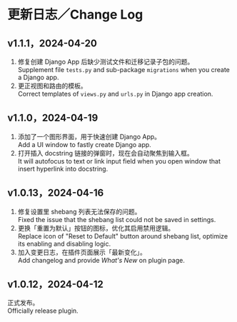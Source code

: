 # 更新日志／Change Log

## v1.1.1，2024-04-20

1. 修复创建 Django App 后缺少测试文件和迁移记录子包的问题。  
   Supplement file `tests.py` and sub-package `migrations` when you create a Django app.
2. 更正视图和路由的模板。  
   Correct templates of `views.py` and `urls.py` in Django app creation.

## v1.1.0，2024-04-19

1. 添加了一个图形界面，用于快速创建 Django App。  
   Add a UI window to fastly create Django app.
2. 打开插入 docstring 链接的弹窗时，现在会自动聚焦到输入框。  
   It will autofocus to text or link input field when you open window that insert hyperlink into docstring.

## v1.0.13，2024-04-16

1. 修复设置里 shebang 列表无法保存的问题。  
   Fixed the issue that the shebang list could not be saved in settings.
2. 更换「重置为默认」按钮的图标，优化其启用禁用逻辑。  
   Replace icon of "Reset to Default" button around shebang list, optimize its enabling and disabling logic.
3. 加入变更日志，在插件页面展示「最新变化」。  
   Add changelog and provide _What's New_ on plugin page.

## v1.0.12，2024-04-12

正式发布。  
Officially release plugin.
